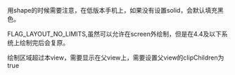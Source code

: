 用shape的时候需要注意，在低版本手机上，如果没有设置solid，会默认填充黑色。

FLAG_LAYOUT_NO_LIMITS,虽然可以允许在screen外绘制，但是在4.4及以下系统上绘制完后会复原。

绘制区域超过本view，需要显示在父view上，需要设置父view的clipChildren为true
